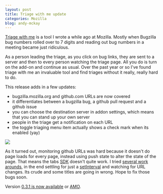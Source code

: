 ```yaml
---
layout: post
title: Triage with me update
categories: Mozilla
blog: andy-mckay
---
```


<a href="http://www.agmweb.ca/2013-09-06-triage/">Triage with me</a> is a tool I wrote a while ago at Mozilla. Mostly when Bugzilla bug numbers rolled over to 7 digits and reading out bug numbers in a meeting became just ridiculous.

As a person leading the triage, as you click on bug links, they are sent to a server and then to every person watching the triage page. All you do is turn on the add-on and continue as usual. Over the past year or so I've found triage with me an invaluable tool and find triages without it really, really hard to do.

This release adds in a few updates:

* bugzilla.mozilla.org and github.com URLs are now covered
* it differentiates between a bugzilla bug, a github pull request and a github issue
* you can choose the destination server in addon settings, which means that you can stand up your own server
* people in the triage get a notification on each URL
* the toggle triaging menu item actually shows a check mark when its enabled (yay)

<img src="http://www.agmweb.ca/files/triage-with-me-0.3.1.png">

As it turned out, monitoring github URLs was hard because it doesn't do page loads for every page, instead using push state to alter the state of the page. That means the tabs <a href="https://developer.mozilla.org/en-US/Add-ons/SDK/High-Level_APIs/tabs">SDK</a> doesn't quite work. I tried <a href="https://twitter.com/andymckay/status/574108927853400064">several work arounds</a>, in the end settling for just a <a href="https://developer.mozilla.org/en-US/Add-ons/SDK/High-Level_APIs/timers">setInterval</a> and watching for URL changes. Its crude and some titles are going in wrong. Hope to fix those bugs soon.

Version <a href="http://www.agmweb.ca/files/triage-with-me-0.3.1.xpi">0.3.1 is now available</a> or <a href="https://addons.mozilla.org/en-US/firefox/addon/triage-with-me/">AMO</a>.

